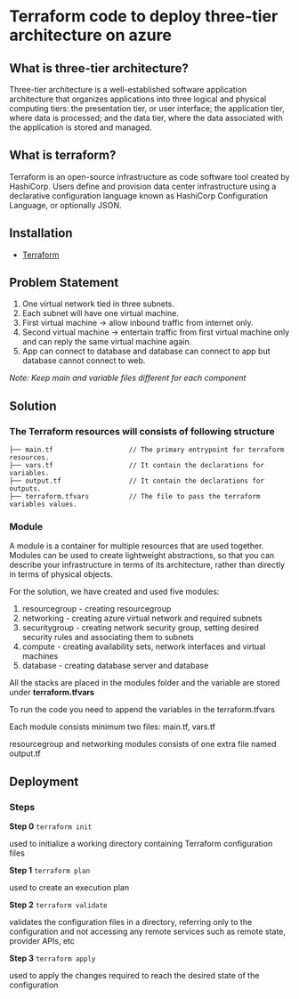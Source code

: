 # Terraform code to deploy three-tier architecture on azure

## What is three-tier architecture?
Three-tier architecture is a well-established software application architecture that organizes applications into three logical and physical computing tiers: the presentation tier, or user interface; the application tier, where data is processed; and the data tier, where the data associated with the application is stored and managed.

## What is terraform?
Terraform is an open-source infrastructure as code software tool created by HashiCorp. Users define and provision data center infrastructure using a declarative configuration language known as HashiCorp Configuration Language, or optionally JSON.

## Installation
- [Terraform](https://www.terraform.io/downloads.html)

## Problem Statement

1. One virtual network tied in three subnets.
2. Each subnet will have one virtual machine.
3. First virtual machine -> allow inbound traffic from internet only.
4. Second virtual machine -> entertain traffic from first virtual machine only and can reply the same virtual machine again.
5. App can connect to database and database can connect to app but database cannot connect to web.

_Note: Keep main and variable files different for each component_

## Solution

### The Terraform resources will consists of following structure

```
├── main.tf                   // The primary entrypoint for terraform resources.
├── vars.tf                   // It contain the declarations for variables.
├── output.tf                 // It contain the declarations for outputs.
├── terraform.tfvars          // The file to pass the terraform variables values.
```

### Module

A module is a container for multiple resources that are used together. Modules can be used to create lightweight abstractions, so that you can describe your infrastructure in terms of its architecture, rather than directly in terms of physical objects.

For the solution, we have created and used five modules:
1. resourcegroup - creating resourcegroup
2. networking - creating azure virtual network and required subnets
3. securitygroup - creating network security group, setting desired security rules and associating them to subnets
4. compute - creating availability sets, network interfaces and virtual machines
5. database - creating database server and database

All the stacks are placed in the modules folder and the variable are stored under **terraform.tfvars**

To run the code you need to append the variables in the terraform.tfvars

Each module consists minimum two files: main.tf, vars.tf

resourcegroup and networking modules consists of one extra file named output.tf

## Deployment

### Steps

**Step 0** `terraform init`

used to initialize a working directory containing Terraform configuration files

**Step 1** `terraform plan`

used to create an execution plan

**Step 2** `terraform validate`

validates the configuration files in a directory, referring only to the configuration and not accessing any remote services such as remote state, provider APIs, etc

**Step 3** `terraform apply`

used to apply the changes required to reach the desired state of the configuration
